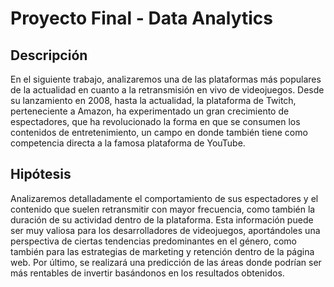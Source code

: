 # Proyecto Final - Data Analytics

## Descripción

En el siguiente trabajo, analizaremos una de las plataformas más populares de la actualidad en cuanto a la retransmisión en vivo de videojuegos. Desde su lanzamiento en 2008, hasta la actualidad, la plataforma de Twitch, perteneciente a Amazon, ha experimentado un gran crecimiento de espectadores, que ha revolucionado la forma en que se consumen los contenidos de entretenimiento, un campo en donde también tiene como competencia directa a la famosa plataforma de YouTube.  

## Hipótesis
Analizaremos detalladamente el comportamiento de sus espectadores y el contenido que suelen retransmitir con mayor frecuencia, como también la duración de su actividad dentro de la plataforma.  Esta información puede ser muy valiosa para los desarrolladores de videojuegos, aportándoles una perspectiva de ciertas tendencias predominantes en el género, como también para las estrategias de marketing y retención dentro de la página web. Por último, se realizará una predicción de las áreas donde podrían ser más rentables de invertir basándonos en los resultados obtenidos. 

